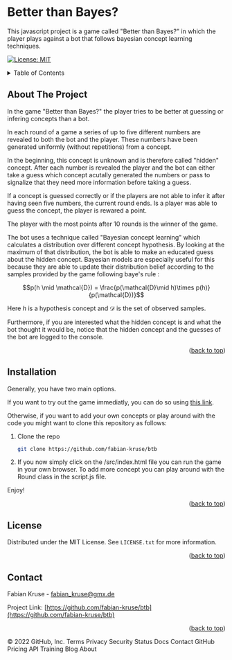 # Better than Bayes?

This javascript project is a game called "Better than Bayes?" in which the player plays against a bot that follows bayesian concept learning techniques. 
   
<div id="top"></div>


[![License: MIT](https://img.shields.io/badge/License-MIT-yellow.svg)](https://opensource.org/licenses/MIT)


<!-- TABLE OF CONTENTS -->
<details>
  <summary>Table of Contents</summary>
  <ol>
    <li>
      <a href="#about-the-project">About The Project</a>
    </li>
    <li>
      <a href="#installation">Installation</a>
    </li>
    <li><a href="#license">License</a></li>
    <li><a href="#contact">Contact</a></li>
  </ol>
</details>



<!-- ABOUT THE PROJECT -->
## About The Project

In the game "Better than Bayes?" the player tries to be better at guessing or infering concepts than a bot.

In each round of a game a series of up to five different numbers are revealed to both the bot and the player. 
These numbers have been generated uniformly (without repetitions) from a concept.

In the beginning, this concept is unknown and is therefore called "hidden" concept. 
After each number is revealed the player and the bot can either take a guess which concept acutally generated the numbers or pass to signalize that they need more information before taking a guess. 

If a concept is guessed correctly or if the players are not able to infer it after having seen five numbers, the current round ends. Is a player was able to guess the concept, the player is rewared a point. 

The player with the most points after 10 rounds is the winner of the game.

The bot uses a technique called "Bayesian concept learning" which calculates a distribution over different concept hypothesis. By looking at the maximum of that distribution, the bot is able to make an educated guess about the hidden concept. Bayesian models are especially useful for this because they are able to update their  distribution belief according to the samples provided by the game following baye's rule :


$$p(h \mid \mathcal{D}) = \frac{p(\mathcal{D}\mid h)\times p(h)}{p(\mathcal{D})}$$


Here $h$ is a hypothesis concept and $\mathcal{D}$ is the set of observed samples.

Furthermore, if you are interested what the hidden concept is and what the bot thought it would be, notice that the hidden concept and the guesses of the bot are logged to the console.

<p align="right">(<a href="#top">back to top</a>)</p>

<!-- GETTING STARTED -->
## Installation

Generally, you have two main options. 

If you want to try out the game immediatly, you can do so using [this link](https://fabian-kruse.github.io/btb/src/index.html).

Otherwise, if you want to add your own concepts or play around with the code you might want to clone this repository as follows:

1. Clone the repo
   ```sh
   git clone https://github.com/fabian-kruse/btb
   ```
2. If you now simply click on the /src/index.html file you can run the game in your own browser. To add more concept you can play around with the Round class in the script.js file.
 
Enjoy!

<p align="right">(<a href="#top">back to top</a>)</p>

<!-- LICENSE -->
## License

Distributed under the MIT License. See `LICENSE.txt` for more information.

<p align="right">(<a href="#top">back to top</a>)</p>

<!-- CONTACT -->
## Contact

Fabian Kruse - fabian_kruse@gmx.de

Project Link: [https://github.com/fabian-kruse/btb](https://github.com/fabian-kruse/btb)

<p align="right">(<a href="#top">back to top</a>)</p>


© 2022 GitHub, Inc.
Terms
Privacy
Security
Status
Docs
Contact GitHub
Pricing
API
Training
Blog
About
